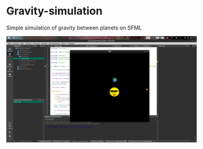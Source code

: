 # Gravity-simulation

Simple simulation of gravity between planets on SFML

![alt text](https://github.com/Blinc13/Gravity-simulation/blob/main/Screenshot.png)
